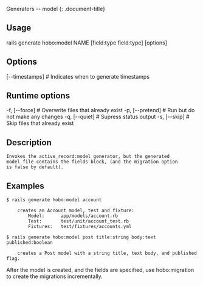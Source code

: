 Generators -- model
{: .document-title}


## Usage

    

  rails generate hobo:model NAME [field:type field:type] [options]


## Options

    

  [--timestamps]  # Indicates when to generate timestamps


## Runtime options

    

  -f, [--force]    # Overwrite files that already exist
  -p, [--pretend]  # Run but do not make any changes
  -q, [--quiet]    # Supress status output
  -s, [--skip]     # Skip files that already exist


## Description

    

    Invokes the active_record:model generator, but the generated
    model file contains the fields block, (and the migration option
    is false by default).


## Examples

    

    $ rails generate hobo:model account

        creates an Account model, test and fixture:
            Model:      app/models/account.rb
            Test:       test/unit/account_test.rb
            Fixtures:   test/fixtures/accounts.yml

    $ rails generate hobo:model post title:string body:text published:boolean

        creates a Post model with a string title, text body, and published flag.

After the model is created, and the fields are specified, use hobo:migration
to create the migrations incrementally.
